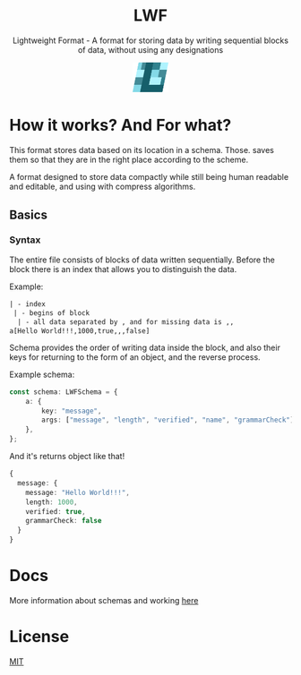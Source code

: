 <div align="center">
  <h1>LWF</h1>
  <p>Lightweight Format - A format for storing data by writing sequential blocks of data, without using any designations</p>
  <img src="docs/icon.svg" width="64">
</div>

# How it works? And For what?

This format stores data based on its location in a schema. Those. saves them so that they are in the right place according to the scheme.

A format designed to store data compactly while still being human readable and editable, and using with compress algorithms.

## Basics

### Syntax

The entire file consists of blocks of data written sequentially. Before the block there is an index that allows you to distinguish the data.

Example:

```
| - index
 | - begins of block
  | - all data separated by , and for missing data is ,,
a[Hello World!!!,1000,true,,,false]
```

Schema provides the order of writing data inside the block, and also their keys for returning to the form of an object, and the reverse process.

Example schema:

```ts
const schema: LWFSchema = {
	a: {
		key: "message",
		args: ["message", "length", "verified", "name", "grammarCheck"],
	},
};
```

And it's returns object like that!

```ts
{
  message: {
    message: "Hello World!!!",
    length: 1000,
    verified: true,
    grammarCheck: false
  }
}
```

# Docs

More information about schemas and working [here](./docs/Basics.md)

# License

[MIT](./LICENSE.txt)
